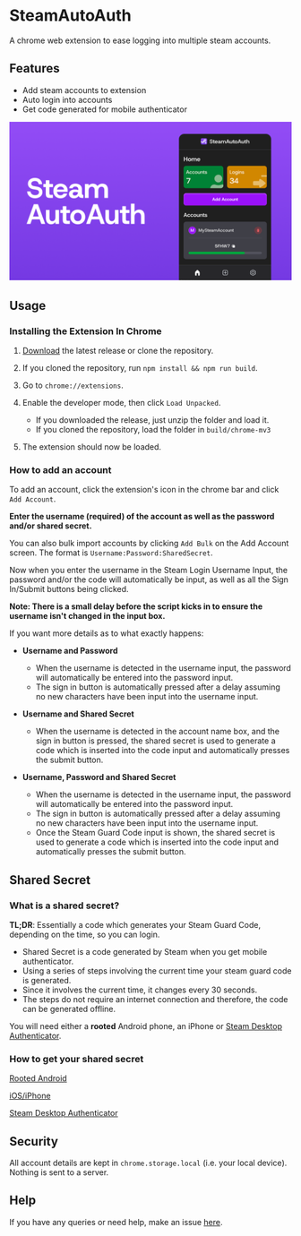 # SteamAutoAuth

A chrome web extension to ease logging into multiple steam accounts.

## Features

- Add steam accounts to extension
- Auto login into accounts
- Get code generated for mobile authenticator

<img src="./public/banner.png">

## Usage

### Installing the Extension In Chrome

1. [Download](https://github.com/mabdu11ah/chrome-steamautoauth/releases/latest) the latest release or clone the repository.

2. If you cloned the repository, run `npm install && npm run build`.

3. Go to `chrome://extensions`.

4. Enable the developer mode, then click `Load Unpacked`.
   - If you downloaded the release, just unzip the folder and load it.
   - If you cloned the repository, load the folder in `build/chrome-mv3`
5. The extension should now be loaded.

### How to add an account

To add an account, click the extension's icon in the chrome bar and click `Add Account`.

**Enter the username (required) of the account as well as the password and/or shared secret.**

You can also bulk import accounts by clicking `Add Bulk` on the Add Account screen. The format is `Username:Password:SharedSecret`.

Now when you enter the username in the Steam Login Username Input, the password and/or the code will automatically be input, as well as all the Sign In/Submit buttons being clicked.

**Note: There is a small delay before the script kicks in to ensure the username isn't changed in the input box.**

If you want more details as to what exactly happens:

- **Username and Password**

  - When the username is detected in the username input, the password will automatically be entered into the password input.
  - The sign in button is automatically pressed after a delay assuming no new characters have been input into the username input.

- **Username and Shared Secret**

  - When the username is detected in the account name box, and the sign in button is pressed, the shared secret is used to generate a code which is inserted into the code input and automatically presses the submit button.

- **Username, Password and Shared Secret**
  - When the username is detected in the username input, the password will automatically be entered into the password input.
  - The sign in button is automatically pressed after a delay assuming no new characters have been input into the username input.
  - Once the Steam Guard Code input is shown, the shared secret is used to generate a code which is inserted into the code input and automatically presses the submit button.

## Shared Secret

### What is a shared secret?

**TL;DR**: Essentially a code which generates your Steam Guard Code, depending on the time, so you can login.

- Shared Secret is a code generated by Steam when you get mobile authenticator.
- Using a series of steps involving the current time your steam guard code is generated.
- Since it involves the current time, it changes every 30 seconds.
- The steps do not require an internet connection and therefore, the code can be generated offline.

You will need either a **rooted** Android phone, an iPhone or [Steam Desktop Authenticator](https://github.com/Jessecar96/SteamDesktopAuthenticator).

### How to get your shared secret

[Rooted Android](https://github.com/SteamTimeIdler/stidler/wiki/Getting-your-'shared_secret'-code-for-use-with-Auto-Restarter-on-Mobile-Authentication#getting-shared-secret-from-android-windows)

[iOS/iPhone](https://www.youtube.com/watch?v=23MTKlSPi7Y)

[Steam Desktop Authenticator](https://www.youtube.com/watch?v=JjdOJVSZ9Mo)

## Security

All account details are kept in `chrome.storage.local` (i.e. your local device). Nothing is sent to a server.

## Help

If you have any queries or need help, make an issue [here](https://github.com/mabdu11ah/chrome-steamautoauth/issues).
